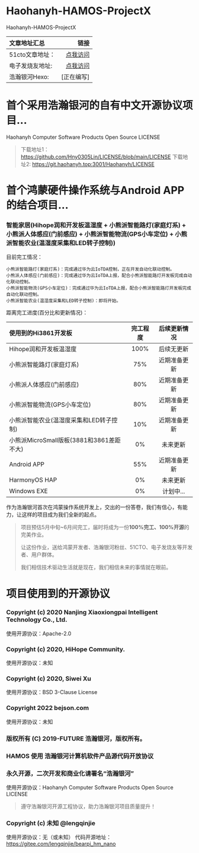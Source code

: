# Haohanyh-HAMOS-ProjectX
Haohanyh-HAMOS-ProjectX

| 文章地址汇总 | 链接 |
|:----|----:|
|51cto文章地址：|[点我访问](https://ost.51cto.com/posts/12170)|
|电子发烧友地址:|[点我访问](https://bbs.elecfans.com/jishu_2277832_1_1.html)|
|浩瀚银河Hexo:|[正在编写]|

# 首个采用浩瀚银河的自有中文开源协议项目...

Haohanyh Computer Software Products Open Source LICENSE

> 下载地址1：https://github.com/Hny0305Lin/LICENSE/blob/main/LICENSE
> 下载地址2: https://git.haohanyh.top:3001/Haohanyh/LICENSE

# 首个鸿蒙硬件操作系统与Android APP的结合项目...

### 智能家居(Hihope润和开发板温湿度 + 小熊派智能路灯(家庭灯系) + 小熊派人体感应(门前感应) + 小熊派智能物流(GPS小车定位) + 小熊派智能农业(温湿度采集和LED转子控制))

目前完工情况：

```
小熊派智能路灯(家庭灯系)：完成通过华为云IoTDA控制，正在开发自动化联动控制。
小熊派人体感应(门前感应)：完成通过华为云IoTDA上报，配合小熊派智能路灯开发板完成自动化联动控制。
小熊派智能物流(GPS小车定位)：完成通过华为云IoTDA上报，配合小熊派智能路灯开发板完成自动化联动控制。
小熊派智能农业(温湿度采集和LED转子控制)：即将开始。
```

距离完工进度(百分比和更新情况)：

|  使用到的Hi3861开发板   | 完工程度  | 后续更新情况 |
|:----|:----:|:----:|
| Hihope润和开发板温湿度  | 100%  | 后续无更新 |
| 小熊派智能路灯(家庭灯系)  | 75% | 近期准备更新 |
| 小熊派人体感应(门前感应)  | 80% | 近期准备更新 |
| 小熊派智能物流(GPS小车定位)  | 80% | 近期准备更新 |
| 小熊派智能农业(温湿度采集和LED转子控制) | 10% | 近期准备更新 |
| 小熊派MicroSmall版板(3881和3861差距不大) | 0% | 未来更新 |
| Android APP | 55% | 近期准备更新 |
| HarmonyOS HAP | 0% | 未来更新 |
| Windows EXE | 0% | 计划中... |

作为浩瀚银河首次在鸿蒙操作系统开发上，交出的一份答卷，我们有信心，有能力，让这样的项目成为我们全新的起点。

> 项目预估5月中旬~6月间完工，届时将成为一份**100%完工、100%开源**的完美作业。
> 
> 让这份作业，送给鸿蒙开发者、浩瀚银河粉丝、51CTO、电子发烧友等开发者、用户群体。
>
> 我们相信技术驱动生活就是现在，我们相信未来的事情就在眼前。

# 项目使用到的开源协议

### Copyright (c) 2020 Nanjing Xiaoxiongpai Intelligent Technology Co., Ltd.
使用开源协议：Apache-2.0

### Copyright (c) 2020, HiHope Community.
使用开源协议：未知

### Copyright (c) 2020, Siwei Xu
使用开源协议：BSD 3-Clause License

### Copyright 2022 bejson.com
使用开源协议：未知

### 版权所有 (C) 2019-FUTURE 浩瀚银河，版权所有。
### HAMOS 使用 浩瀚银河计算机软件产品源代码开放协议
### 永久开源，二次开发和商业化请署名“浩瀚银河”
使用开源协议：Haohanyh Computer Software Products Open Source LICENSE

> 遵守浩瀚银河开源工程协议，助力浩瀚银河项目质量提升！

### Copyright (c) 未知 @lengqinjie
使用开源协议：无（或未知）
代码开源地址：https://gitee.com/lengqinjie/bearpi_hm_nano
